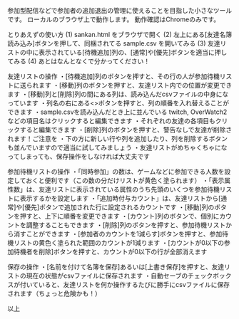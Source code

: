 参加型配信などで参加者の追加退出の管理に使えることを目指した小さなツールです。
ローカルのブラウザ上で動作します。
動作確認はChromeのみです。

とりあえずの使い方
(1) sankan.html をブラウザで開く
(2) 左上にある[友達名簿読み込み]ボタンを押して、同梱されてる sample.csv を開いてみる
(3) 友達リストの中に表示されている[待機追加]列の、[通常]や[優先]ボタンを適当に押してみる
(4) あとはなんとなくで分かってください！

友達リストの操作
・[待機追加]列のボタンを押すと、その行の人が参加待機リストに送られます
・[移動]列のボタンを押すと、友達リスト内での位置が変更できます
・[移動]列と[削除]列の間にある列は、読み込んだcsvファイルの中身になっています
・列名の右にある<>ボタンを押すと、列の順番を入れ替えることができます
・sample.csvを読み込んだとき上に並んでいる twitch, OverWatch2 などの項目名はクリックすると編集できます
・それぞれの友達の各項目もクリックすると編集できます
・[削除]列のボタンを押すと、警告なしで友達が削除されます！ご注意を
・下の方に新しい行や列を追加したり、列を削除するボタンも並んでいますので適当に試してみましょう
・友達リストがめちゃくちゃになってしまっても、保存操作をしなければ大丈夫です

参加待機リストの操作
・「同時参加」の数は、ゲームなどに参加できる人数を設定しておくと便利です（この数の分だけリストが黄色く塗られます）
・「表示属性数」は、友達リストに表示されている属性のうち先頭のいくつを参加待機リストに表示するかを設定します
・「追加時付与カウント」は、友達リストから[通常]や[優先]ボタンで追加された行に設定されるカウントです
・[移動]列のボタンを押すと、上下に順番を変更できます
・[カウント]列のボタンで、個別にカウントを調整することもできます
・[削除]列のボタンを押すと、参加待機リストから消すことができます
・[参加者のカウントを1減らす]ボタンを押すと、参加待機リストの黄色く塗られた範囲のカウントが1減ります
・[カウントが0以下の参加待機者を削除]ボタンを押すと、カウントが0以下の行が全部消えます

保存の操作
・[名前を付けて名簿を保存]あるいは[上書き保存]を押すと、友達リストの現在の状態がcsvファイルに保存されます
・自動セーブのチェックボックスが付いていると、友達リストを何か操作するたびに勝手にcsvファイルに保存されます（ちょっと危険かも！）

以上
